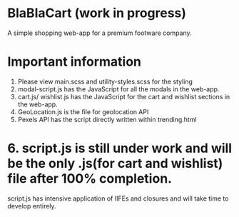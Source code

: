 # BlaBlaCart (work in progress)
A simple shopping web-app for a premium footware company.

# Important information

1. Please view main.scss and utility-styles.scss for the styling
2. modal-script.js has the JavaScript for all the modals in the web-app.
3. cart.js/ wishlist.js has the JavaScript for the cart and wishlist sections in the web-app.
4. GeoLocation.js is the file for geolocation API
5. Pexels API has the script directly written within trending.html
# 6. script.js is still under work and will be the only .js(for cart and wishlist) file after 100% completion.

script.js has intensive application of IIFEs and closures and will take time to develop entirely.

